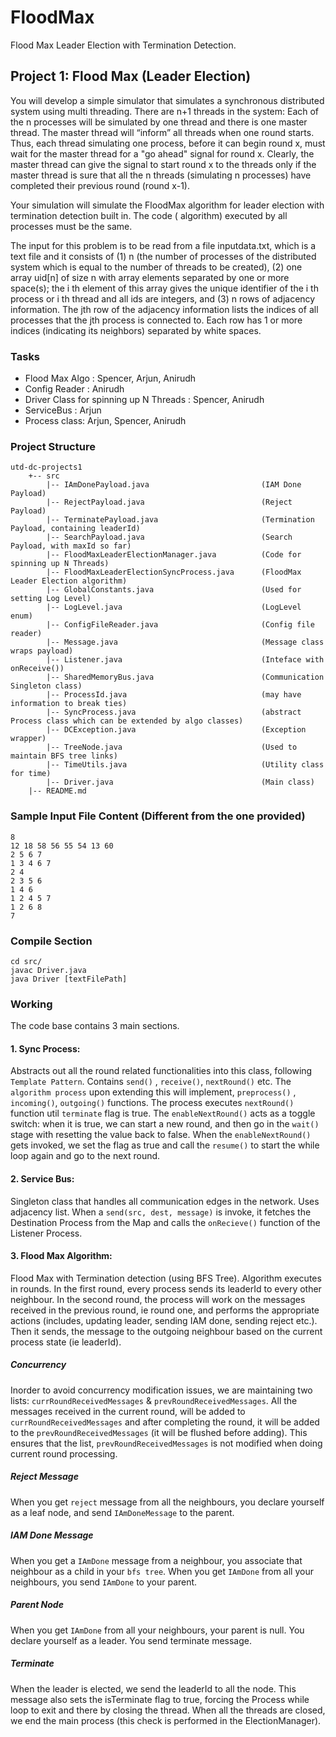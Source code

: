 # FloodMax
Flood Max Leader Election with Termination Detection.

## Project 1: Flood Max (Leader Election)

You will develop a simple simulator that simulates a synchronous distributed system using multi threading. There are n+1
threads in the system: Each of the n processes will be simulated by one thread and there is one master thread. The
master thread will “inform” all threads when one round starts. Thus, each thread simulating one process, before it can
begin round x, must wait for the master thread for a "go ahead" signal for round x. Clearly, the master thread can give
the signal to start round x to the threads only if the master thread is sure that all the n threads (simulating n
processes) have completed their previous round (round x-1).

Your simulation will simulate the FloodMax algorithm for leader election with termination detection built in. The code (
algorithm) executed by all processes must be the same.

The input for this problem is to be read from a file inputdata.txt, which is a text file and it consists of
(1) n (the number of processes of the distributed system which is equal to the number of threads to be created), (2) one
array uid[n] of size n with array elements separated by one or more space(s); the i th element of this array gives the
unique identifier of the i th process or i th thread and all ids are integers, and (3) n rows of adjacency information.
The jth row of the adjacency information lists the indices of all processes that the jth process is connected to. Each
row has 1 or more indices (indicating its neighbors) separated by white spaces.

### Tasks

- Flood Max Algo : Spencer, Arjun, Anirudh
- Config Reader : Anirudh
- Driver Class for spinning up N Threads : Spencer, Anirudh
- ServiceBus : Arjun
- Process class: Arjun, Spencer, Anirudh

### Project Structure

```
utd-dc-projects1
    +-- src
        |-- IAmDonePayload.java                         (IAM Done Payload)
        |-- RejectPayload.java                          (Reject Payload)
        |-- TerminatePayload.java                       (Termination Payload, containing leaderId)
        |-- SearchPayload.java                          (Search Payload, with maxId so far)
        |-- FloodMaxLeaderElectionManager.java          (Code for spinning up N Threads)
        |-- FloodMaxLeaderElectionSyncProcess.java      (FloodMax Leader Election algorithm)
        |-- GlobalConstants.java                        (Used for setting Log Level)
        |-- LogLevel.java                               (LogLevel enum)
        |-- ConfigFileReader.java                       (Config file reader)
        |-- Message.java                                (Message class wraps payload)
        |-- Listener.java                               (Inteface with onReceive())
        |-- SharedMemoryBus.java                        (Communication Singleton class) 
        |-- ProcessId.java                              (may have information to break ties)
        |-- SyncProcess.java                            (abstract Process class which can be extended by algo classes)
        |-- DCException.java                            (Exception wrapper)
        |-- TreeNode.java                               (Used to maintain BFS tree links)
        |-- TimeUtils.java                              (Utility class for time)
        |-- Driver.java                                 (Main class)
    |-- README.md
```

### Sample Input File Content (Different from the one provided)

```text
8
12 18 58 56 55 54 13 60
2 5 6 7
1 3 4 6 7
2 4
2 3 5 6
1 4 6
1 2 4 5 7
1 2 6 8
7
```

### Compile Section

```shell
cd src/
javac Driver.java
java Driver [textFilePath]
```

### Working

The code base contains 3 main sections.

#### 1. Sync Process:

Abstracts out all the round related functionalities into this class, following `Template Pattern`. Contains `send()`
, `receive()`, `nextRound()` etc. The `algorithm process` upon extending this will implement, `preprocess()`
, `incoming()`, `outgoing()` functions. The process executes `nextRound()` function util `terminate` flag is true.
The `enableNextRound()` acts as a toggle switch: when it is true, we can start a new round, and then go in the `wait()`
stage with resetting the value back to false. When the `enableNextRound()` gets invoked, we set the flag as true and
call the `resume()` to start the while loop again and go to the next round.

#### 2. Service Bus:

Singleton class that handles all communication edges in the network. Uses adjacency list. When
a `send(src, dest, message)` is invoke, it fetches the Destination Process from the Map and calls the `onRecieve()`
function of the Listener Process.

#### 3. Flood Max Algorithm:

Flood Max with Termination detection (using BFS Tree). Algorithm executes in rounds. In the first round, every process
sends its leaderId to every other neighbour. In the second round, the process will work on the messages received in the
previous round, ie round one, and performs the appropriate actions (includes, updating leader, sending IAM done, sending
reject etc.). Then it sends, the message to the outgoing neighbour based on the current process state (ie leaderId).

##### Concurrency

Inorder to avoid concurrency modification issues, we are maintaining two lists: `currRoundReceivedMessages`
& `prevRoundReceivedMessages`. All the messages received in the current round, will be added
to `currRoundReceivedMessages` and after completing the round, it will be added to the `prevRoundReceivedMessages` (it
will be flushed before adding). This ensures that the list, `prevRoundReceivedMessages` is not modified when doing
current round processing.

##### Reject Message

When you get `reject` message from all the neighbours, you declare yourself as a leaf node, and send `IAmDoneMessage` to
the parent.

##### IAM Done Message

When you get a `IAmDone` message from a neighbour, you associate that neighbour as a child in your `bfs tree`. When you
get `IAmDone` from all your neighbours, you send `IAmDone` to your parent.

##### Parent Node

When you get `IAmDone` from all your neighbours, your parent is null. You declare yourself as a leader. You send
terminate message.

##### Terminate

When the leader is elected, we send the leaderId to all the node. This message also sets the isTerminate flag to true,
forcing the Process while loop to exit and there by closing the thread. When all the threads are closed, we end the main
process (this check is performed in the ElectionManager). 
